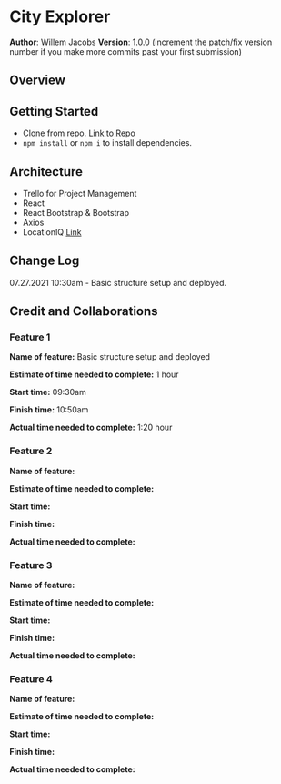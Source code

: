 # City Explorer

**Author**: Willem Jacobs
**Version**: 1.0.0 (increment the patch/fix version number if you make more commits past your first submission)

## Overview
<!-- Provide a high level overview of what this application is and why you are building it, beyond the fact that it's an assignment for this class. (i.e. What's your problem domain?) -->

## Getting Started

- Clone from repo. [Link to Repo](https://github.com/Willem-Jacobs/city-explorer)
- `npm install` or `npm i` to install dependencies.

## Architecture

- Trello for Project Management
- React
- React Bootstrap & Bootstrap
- Axios
- LocationIQ [Link](https://locationiq.com/)

<!-- Provide a detailed description of the application design. What technologies (languages, libraries, etc) you're using, and any other relevant design information. -->

## Change Log

07.27.2021 10:30am - Basic structure setup and deployed.

<!--
01-01-2001 4:59pm - Application now has a fully-functional express server, with a GET route for the location resource. -->

## Credit and Collaborations
<!-- Give credit (and a link) to other people or resources that helped you build this application. -->

### Feature 1

**Name of feature:** Basic structure setup and deployed

**Estimate of time needed to complete:** 1 hour

**Start time:** 09:30am

**Finish time:** 10:50am

**Actual time needed to complete:** 1:20 hour

### Feature 2

**Name of feature:**

**Estimate of time needed to complete:**

**Start time:**

**Finish time:**

**Actual time needed to complete:**

### Feature 3

**Name of feature:**

**Estimate of time needed to complete:**

**Start time:**

**Finish time:**

**Actual time needed to complete:**

### Feature 4

**Name of feature:**

**Estimate of time needed to complete:**

**Start time:**

**Finish time:**

**Actual time needed to complete:**